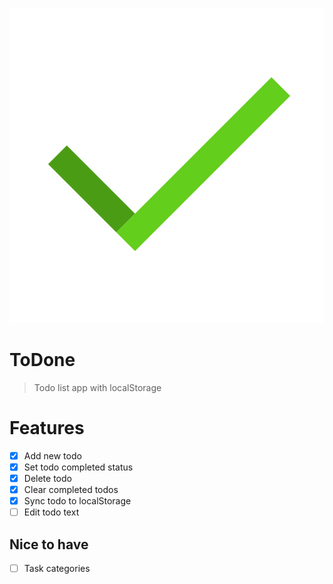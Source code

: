 ![Logo](src/logo.svg)

# ToDone

> Todo list app with localStorage

# Features

- [x] Add new todo
- [x] Set todo completed status
- [x] Delete todo
- [x] Clear completed todos
- [x] Sync todo to localStorage
- [ ] Edit todo text

## Nice to have

- [ ] Task categories
